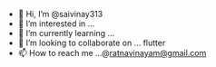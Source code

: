 - 👋 Hi, I’m @saivinay313
- 👀 I’m interested in ...
- 🌱 I’m currently learning ...
- 💞️ I’m looking to collaborate on ... flutter 
- 📫 How to reach me ...@ratnavinayam@gmail.com

<!---
saivinay313/saivinay313 is a ✨ special ✨ repository because its `README.md` (this file) appears on your GitHub profile.
You can click the Preview link to take a look at your changes.
--->
